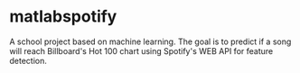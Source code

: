 # matlabspotify
A school project based on machine learning. The goal is to predict if a song will reach Billboard's Hot 100 chart using Spotify's WEB API for feature detection.
